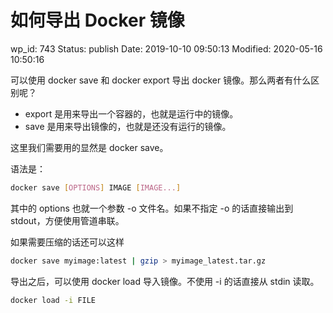 # 如何导出 Docker 镜像


wp_id: 743
Status: publish
Date: 2019-10-10 09:50:13
Modified: 2020-05-16 10:50:16


可以使用 docker save 和 docker export 导出 docker 镜像。那么两者有什么区别呢？

- export 是用来导出一个容器的，也就是运行中的镜像。
- save 是用来导出镜像的，也就是还没有运行的镜像。

这里我们需要用的显然是 docker save。

语法是：

```bash
docker save [OPTIONS] IMAGE [IMAGE...]
```
其中的 options 也就一个参数 -o 文件名。如果不指定 -o 的话直接输出到 stdout，方便使用管道串联。

如果需要压缩的话还可以这样

```bash
docker save myimage:latest | gzip > myimage_latest.tar.gz
```

导出之后，可以使用 docker load 导入镜像。不使用 -i 的话直接从 stdin 读取。

```bash
docker load -i FILE
```

